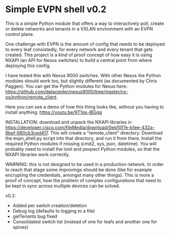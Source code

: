 # Simple EVPN shell v0.2

This is a simple Python module that offers a way to interactively poll, create or delete networks and tenants in a VXLAN environment with an EVPN control plane.

One challenge with EVPN is the amount of config that needs to be deployed to every leaf consistedly, for every network and every tenant that gets created. This project is a kind of proof concept of how easy it is using NXAPI (an API for Nexus switches) to build a central point from where deploying this config.

I have tested this with Nexus 9000 switches. With other Nexus the Python modules should work too, but slightly different (as documented by Chris Paggen). You can get the Python modules for Nexus here: https://github.com/datacenter/nexus9000/tree/master/nx-os/python/remote_client.

Here you can see a demo of how this thing looks like, without you having to install anything: https://youtu.be/9T1qs-lBGqg

INSTALLATION: download and unpack the NXAPI libraries in https://developer.cisco.com/fileMedia/download/0eb10f7e-b1ee-432a-9bef-680cb3ced417. This will create a “remote_client” directory. Download the evpn_shell.py script into that directory, and run it from there. Install the required Python modules if missing (cmd2, sys, json, datetime). You will probably need to install the lxml and pexpect Python modules, so that the NXAPI libraries work correctly.

WARNING: this is not designed to be used in a production network. In order to reach that stage some improvings should be done (like for example encrypting the credentials, amongst many other things). This is more a proof of concept, how the problem of complex configurations that need to be kept in sync across multiple devices can be solved.

v0.2:
 * Added per switch creation/deletion
 * Debug log (defaults to logging to a file)
 * getTenants bug fixed
 * Consolidated switch list (instead of one for leafs and another one for spines)
